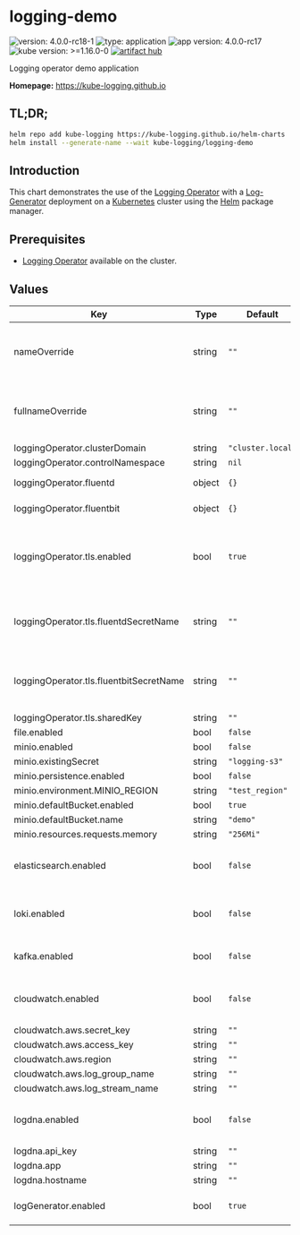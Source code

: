 # logging-demo

![version: 4.0.0-rc18-1](https://img.shields.io/badge/version-4.0.0--rc18--1-informational?style=flat-square) ![type: application](https://img.shields.io/badge/type-application-informational?style=flat-square) ![app version: 4.0.0-rc17](https://img.shields.io/badge/app%20version-4.0.0--rc17-informational?style=flat-square) ![kube version: >=1.16.0-0](https://img.shields.io/badge/kube%20version->=1.16.0--0-informational?style=flat-square) [![artifact hub](https://img.shields.io/badge/artifact%20hub-logging--demo-informational?style=flat-square)](https://artifacthub.io/packages/helm/kube-logging/logging-demo)

Logging operator demo application

**Homepage:** <https://kube-logging.github.io>

## TL;DR;

```bash
helm repo add kube-logging https://kube-logging.github.io/helm-charts
helm install --generate-name --wait kube-logging/logging-demo
```

## Introduction

This chart demonstrates the use of the [Logging Operator](https://github.com/kube-logging/helm-charts/tree/main/charts/logging-operator) with a
[Log-Generator](https://github.com/kube-logging/log-generator) deployment on a [Kubernetes](http://kubernetes.io) cluster using the [Helm](https://helm.sh) package manager.

## Prerequisites

- [Logging Operator](https://github.com/kube-logging/logging-operator) available on the cluster.

## Values

| Key | Type | Default | Description |
|-----|------|---------|-------------|
| nameOverride | string | `""` | A name in place of the chart name for `app:` labels. |
| fullnameOverride | string | `""` | A name to substitute for the full names of resources. |
| loggingOperator.clusterDomain | string | `"cluster.local"` |  |
| loggingOperator.controlNamespace | string | `nil` |  |
| loggingOperator.fluentd | object | `{}` | Fluentd configuration |
| loggingOperator.fluentbit | object | `{}` | Fluentbit configuration |
| loggingOperator.tls.enabled | bool | `true` | Enable secure connection between fluentd and fluent-bit |
| loggingOperator.tls.fluentdSecretName | string | `""` | Specified secret name, which contain tls certs |
| loggingOperator.tls.fluentbitSecretName | string | `""` | Specified secret name, which contain tls certs |
| loggingOperator.tls.sharedKey | string | `""` |  |
| file.enabled | bool | `false` |  |
| minio.enabled | bool | `false` |  |
| minio.existingSecret | string | `"logging-s3"` |  |
| minio.persistence.enabled | bool | `false` |  |
| minio.environment.MINIO_REGION | string | `"test_region"` |  |
| minio.defaultBucket.enabled | bool | `true` |  |
| minio.defaultBucket.name | string | `"demo"` |  |
| minio.resources.requests.memory | string | `"256Mi"` |  |
| elasticsearch.enabled | bool | `false` | Enable ElasticSearch logging output |
| loki.enabled | bool | `false` | Enable Grafana Loki logging output |
| kafka.enabled | bool | `false` | Enable Kafka logging output |
| cloudwatch.enabled | bool | `false` | Enable AWS Cloudwatch logging output |
| cloudwatch.aws.secret_key | string | `""` |  |
| cloudwatch.aws.access_key | string | `""` |  |
| cloudwatch.aws.region | string | `""` |  |
| cloudwatch.aws.log_group_name | string | `""` |  |
| cloudwatch.aws.log_stream_name | string | `""` |  |
| logdna.enabled | bool | `false` | Enable LogDNA logging output |
| logdna.api_key | string | `""` |  |
| logdna.app | string | `""` |  |
| logdna.hostname | string | `""` |  |
| logGenerator.enabled | bool | `true` | Enable Demo Log-Gen application |
